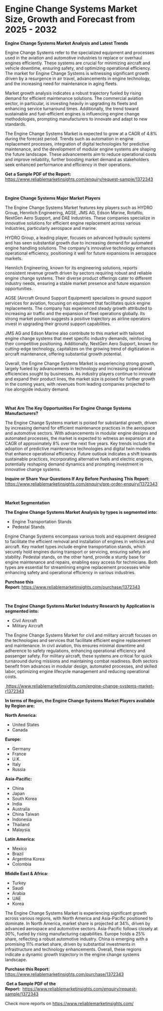 <p><h1>Engine Change Systems Market Size, Growth and Forecast from 2025 - 2032</h1></p><p><strong>Engine Change Systems Market Analysis and Latest Trends</strong></p>
<p><p>Engine Change Systems refer to the specialized equipment and processes used in the aviation and automotive industries to replace or overhaul engines efficiently. These systems are crucial for minimizing aircraft and vehicle downtime, ensuring safety, and optimizing operational efficiency. The market for Engine Change Systems is witnessing significant growth driven by a resurgence in air travel, advancements in engine technology, and the increasing need for maintenance in aging fleets.</p><p>Market growth analysis indicates a robust trajectory fueled by rising demand for efficient maintenance solutions. The commercial aviation sector, in particular, is investing heavily in upgrading its fleets and enhancing service turnaround times. Additionally, the trend toward sustainable and fuel-efficient engines is influencing engine change methodologies, prompting manufacturers to innovate and adapt to new standards.</p><p>The Engine Change Systems Market is expected to grow at a CAGR of 4.8% during the forecast period. Trends such as automation in engine replacement processes, integration of digital technologies for predictive maintenance, and the development of modular engine systems are shaping the future landscape. These advancements aim to reduce operational costs and improve reliability, further boosting market demand as stakeholders seek enhanced performance and efficiency in their operations.</p></p>
<p><strong>Get a Sample PDF of the Report:&nbsp;</strong> <a href="https://www.reliablemarketinsights.com/enquiry/request-sample/1372343?utm_campaign=3551&utm_medium=2&utm_source=Github&utm_content=ia&utm_term=22032025&utm_id=engine-change-systems">https://www.reliablemarketinsights.com/enquiry/request-sample/1372343</a></p>
<p>&nbsp;</p>
<p><strong>Engine Change Systems Major Market Players</strong></p>
<p><p>The Engine Change Systems Market features key players such as HYDRO Group, Hennlich Engineering, AGSE, JMS AG, Edson Marine, Rotafilo, NextGen Aero Support, and DAE Industries. These companies specialize in innovative solutions for efficient engine replacement across various industries, particularly aerospace and marine.</p><p>HYDRO Group, a leading player, focuses on advanced hydraulic systems and has seen substantial growth due to increasing demand for automated engine handling solutions. The company's innovative technology enhances operational efficiency, positioning it well for future expansions in aerospace markets.</p><p>Hennlich Engineering, known for its engineering solutions, reports consistent revenue growth driven by sectors requiring robust and reliable engine change systems. Their diverse product offerings cater to different industry needs, ensuring a stable market presence and future expansion opportunities.</p><p>AGSE (Aircraft Ground Support Equipment) specializes in ground support services for aviation, focusing on equipment that facilitates quick engine replacements. The company has experienced steady growth attributed to increasing air traffic and the expansion of fleet operations globally. Its strong market position suggests a positive trajectory as airline operators invest in upgrading their ground support capabilities.</p><p>JMS AG and Edson Marine also contribute to this market with tailored engine change systems that meet specific industry demands, reinforcing their competitive positioning. Additionally, NextGen Aero Support, known for cutting-edge technology, capitalizes on the growing trend of digitization in aircraft maintenance, offering substantial growth potential.</p><p>Overall, the Engine Change Systems Market is experiencing strong growth, largely fueled by advancements in technology and increasing operational efficiencies sought by businesses. As industry players continue to innovate and expand their product lines, the market size is poised for further growth in the coming years, with revenues from leading companies projected to rise alongside industry demand.</p></p>
<p>&nbsp;</p>
<p><strong>What Are The Key Opportunities For Engine Change Systems Manufacturers?</strong></p>
<p><p>The Engine Change Systems market is poised for substantial growth, driven by increasing demand for efficient maintenance practices in the aerospace and automotive sectors. With advancements in modular engine designs and automated processes, the market is expected to witness an expansion at a CAGR of approximately 8% over the next five years. Key trends include the adoption of predictive maintenance technologies and digital twin models that enhance operational efficiency. Future outlook indicates a shift towards sustainable practices, incorporating alternative fuels and electric engines, potentially reshaping demand dynamics and prompting investment in innovative change systems.</p></p>
<p><strong>Inquire or Share Your Questions If Any Before Purchasing This Report:</strong> <a href="https://www.reliablemarketinsights.com/enquiry/pre-order-enquiry/1372343?utm_campaign=3551&utm_medium=2&utm_source=Github&utm_content=ia&utm_term=22032025&utm_id=engine-change-systems">https://www.reliablemarketinsights.com/enquiry/pre-order-enquiry/1372343</a></p>
<p>&nbsp;</p>
<p><strong>Market Segmentation</strong></p>
<p><strong>The Engine Change Systems Market Analysis by types is segmented into:</strong></p>
<p><ul><li>Engine Transportation Stands</li><li>Pedestal Stands</li></ul></p>
<p><p>Engine Change Systems encompass various tools and equipment designed to facilitate the efficient removal and installation of engines in vehicles and aircraft. Key market types include engine transportation stands, which securely hold engines during transport or servicing, ensuring safety and stability. Pedestal stands, on the other hand, provide a sturdy base for engine maintenance and repairs, enabling easy access for technicians. Both types are essential for streamlining engine replacement processes while enhancing safety and operational efficiency in various industries.</p></p>
<p><strong>Purchase this Report:&nbsp;</strong><a href="https://www.reliablemarketinsights.com/purchase/1372343?utm_campaign=3551&utm_medium=2&utm_source=Github&utm_content=ia&utm_term=22032025&utm_id=engine-change-systems">https://www.reliablemarketinsights.com/purchase/1372343</a></p>
<p>&nbsp;</p>
<p><strong>The Engine Change Systems Market Industry Research by Application is segmented into:</strong></p>
<p><ul><li>Civil Aircraft</li><li>Military Aircraft</li></ul></p>
<p><p>The Engine Change Systems Market for civil and military aircraft focuses on the technologies and services that facilitate efficient engine replacement and maintenance. In civil aviation, this ensures minimal downtime and adherence to safety regulations, enhancing operational efficiency and passenger safety. For military aircraft, these systems are critical for quick turnaround during missions and maintaining combat readiness. Both sectors benefit from advances in modular design, automated processes, and skilled labor, optimizing engine lifecycle management and reducing operational costs.</p></p>
<p><a href="https://www.reliablemarketinsights.com/engine-change-systems-market-r1372343?utm_campaign=3551&utm_medium=2&utm_source=Github&utm_content=ia&utm_term=22032025&utm_id=engine-change-systems">&nbsp;https://www.reliablemarketinsights.com/engine-change-systems-market-r1372343</a></p>
<p><strong>In terms of Region, the Engine Change Systems Market Players available by Region are:</strong></p>
<p>
    <p> <strong> North America: </strong>
        <ul>
            <li>United States</li>
            <li>Canada</li>
        </ul>
        </p> 
    <p> <strong> Europe: </strong>
        <ul>
            <li>Germany</li>
            <li>France</li>
            <li>U.K.</li>
            <li>Italy</li>
            <li>Russia</li>
        </ul>
        </p> 
    <p> <strong> Asia-Pacific: </strong>
        <ul>
            <li>China</li>
            <li>Japan</li>
            <li>South Korea</li>
            <li>India</li>
            <li>Australia</li>
            <li>China Taiwan</li>
            <li>Indonesia</li>
            <li>Thailand</li>
            <li>Malaysia</li>
        </ul>
        </p> 
    <p> <strong> Latin America: </strong>
        <ul>
            <li>Mexico</li>
            <li>Brazil</li>
            <li>Argentina Korea</li>
            <li>Colombia</li>
        </ul>
        </p> 
    <p> <strong> Middle East & Africa: </strong>
        <ul>
            <li>Turkey</li>
            <li>Saudi</li>
            <li>Arabia</li>
            <li>UAE</li>
            <li>Korea</li>
        </ul>
    </p>
    </p>
<p><p>The Engine Change Systems Market is experiencing significant growth across various regions, with North America and Asia-Pacific positioned to dominate. In North America, market share is projected at 34%, driven by advanced aerospace and automotive sectors. Asia-Pacific follows closely at 30%, fueled by rising manufacturing capabilities. Europe holds a 25% share, reflecting a robust automotive industry. China is emerging with a promising 11% market share, driven by substantial investments in infrastructure and technology enhancements. Overall, these regions indicate a dynamic growth trajectory in the engine change systems landscape.</p></p>
<p><strong>Purchase this Report: </strong><a href="https://www.reliablemarketinsights.com/purchase/1372343?utm_campaign=3551&utm_medium=2&utm_source=Github&utm_content=ia&utm_term=22032025&utm_id=engine-change-systems">https://www.reliablemarketinsights.com/purchase/1372343</a></p>
<p>&nbsp;<strong>Get a Sample PDF of the Report:&nbsp;&nbsp;</strong><a href="https://www.reliablemarketinsights.com/enquiry/request-sample/1372343?utm_campaign=3551&utm_medium=2&utm_source=Github&utm_content=ia&utm_term=22032025&utm_id=engine-change-systems">https://www.reliablemarketinsights.com/enquiry/request-sample/1372343</a></p>
<p><strong></strong></p>
<p>Check more reports on <a href="https://www.reliablemarketinsights.com/?utm_campaign=3551&utm_medium=2&utm_source=Github&utm_content=ia&utm_term=22032025&utm_id=engine-change-systems">https://www.reliablemarketinsights.com/</a></p>